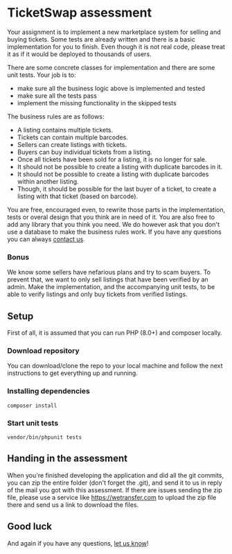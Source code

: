 # TicketSwap assessment
Your assignment is to implement a new marketplace system for selling and buying tickets. Some tests are already written and there is a basic implementation for you to finish. Even though it is not real code, please treat it as if it would be deployed to thousands of users.

There are some concrete classes for implementation and there are some unit tests. Your job is to:
- make sure all the business logic above is implemented and tested
- make sure all the tests pass
- implement the missing functionality in the skipped tests

The business rules are as follows:
- A listing contains multiple tickets. 
- Tickets can contain multiple barcodes.
- Sellers can create listings with tickets.
- Buyers can buy individual tickets from a listing.
- Once all tickets have been sold for a listing, it is no longer for sale.
- It should not be possible to create a listing with duplicate barcodes in it.
- It should not be possible to create a listing with duplicate barcodes within another listing.
- Though, it should be possible for the last buyer of a ticket, to create a listing with that ticket (based on barcode).

You are free, encouraged even, to rewrite those parts in the implementation, tests or overal design that you think are in need of it. You are also free to add any library that you think you need. We do however ask that you don't use a database to make the business rules work.
If you have any questions you can always [contact us][contact].

### Bonus
We know some sellers have nefarious plans and try to scam buyers. To prevent that, we want to only sell listings that have been verified by an admin. Make the implementation, and the accompanying unit tests, to be able to verify listings and only buy tickets from verified listings.

## Setup
First of all, it is assumed that you can run PHP (8.0+) and composer locally.

### Download repository
You can download/clone the repo to your local machine and follow the next instructions to get everything up and running.

### Installing dependencies
```
composer install
```

### Start unit tests
```
vendor/bin/phpunit tests
```

## Handing in the assessment
When you're finished developing the application and did all the git commits, you can zip the entire folder (don't forget the .git), and send it to us in reply of the mail you got with this assessment. If there are issues sending the zip file, please use a service like https://wetransfer.com to upload the zip file there and send us a link to download the files.

## Good luck
And again if you have any questions, [let us know][contact]!

[contact]: mailto:angele@ticketswap.com


